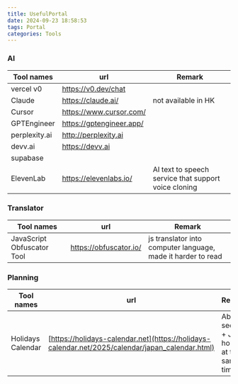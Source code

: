 ```yaml
---
title: UsefulPortal
date: 2024-09-23 18:58:53
tags: Portal
categories: Tools
---
```


### AI

| Tool names    | url                      | Remark                                               |
| ------------- | ------------------------ | ---------------------------------------------------- |
| vercel v0     | https://v0.dev/chat      |                                                      |
| Claude        | https://claude.ai/       | not available in HK                                  |
| Cursor        | https://www.cursor.com/  |                                                      |
| GPTEngineer   | https://gptengineer.app/ |                                                      |
| perplexity.ai | http://perplexity.ai     |                                                      |
| devv.ai       | https://devv.ai          |
| supabase      |                          |                                                      |
| ElevenLab     | https://elevenlabs.io/   | AI text to speech service that support voice cloning |

### Translator

| Tool names                 | url                    | Remark                                                       |
| -------------------------- | ---------------------- | ------------------------------------------------------------ |
| JavaScript Obfuscator Tool | https://obfuscator.io/ | js translator into computer language, made it harder to read |

### Planning

| Tool names        | url                                                                                              | Remark                                       |
| ----------------- | ------------------------------------------------------------------------------------------------ | -------------------------------------------- |
| Holidays Calendar | [https://holidays-calendar.net](https://holidays-calendar.net/2025/calendar/japan_calendar.html) | Able to see HK + JP holiday at the same time |
